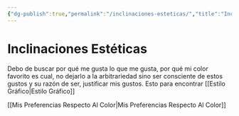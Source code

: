 ```yaml
---
{"dg-publish":true,"permalink":"/inclinaciones-esteticas/","title":"Inclinaciones Estéticas","tags":["Idea,"],"created":"2023-04-26T10:15:58.768-05:00","updated":"2023-04-26T10:37:38.652-05:00"}
---
```



# Inclinaciones Estéticas

Debo de buscar por qué me gusta lo que me gusta, por qué mi color favorito es cual, no dejarlo a la arbitrariedad sino ser consciente de estos gustos y su razón de ser, justificar mis gustos. Esto para encontrar [[Estilo Gráfico\|Estilo Gráfico]]

[[Mis Preferencias Respecto Al Color\|Mis Preferencias Respecto Al Color]]
